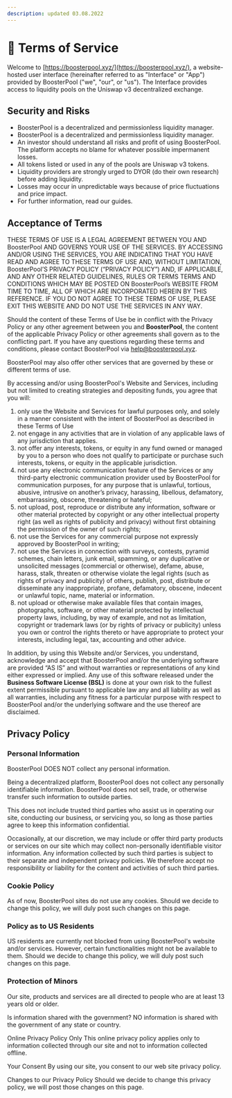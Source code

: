```yaml
---
description: updated 03.08.2022
---
```


# 📙 Terms of Service

Welcome to [https://boosterpool.xyz/](https://boosterpool.xyz/), a website-hosted user interface (hereinafter referred to as "Interface" or "App") provided by BoosterPool ("we", "our", or "us"). The Interface provides access to liquidity pools on the Uniswap v3 decentralized exchange.

## Security and Risks

* BoosterPool is a decentralized and permissionless liquidity manager.
* BoosterPool is a decentralized and permissionless liquidity manager.
* An investor should understand all risks and profit of using BoosterPool. The platform accepts no blame for whatever possible impermanent losses.
* All tokens listed or used in any of the pools are Uniswap v3 tokens. 
* Liquidity providers are strongly urged to DYOR (do their own research) before adding liquidity.
* Losses may occur in unpredictable ways because of price fluctuations and price impact.
* For further information, read our guides.

## Acceptance of Terms

THESE TERMS OF USE IS A LEGAL AGREEMENT BETWEEN YOU AND BoosterPool AND GOVERNS YOUR USE OF THE SERVICES. BY ACCESSING AND/OR USING THE SERVICES, YOU ARE INDICATING THAT YOU HAVE READ AND AGREE TO THESE TERMS OF USE AND, WITHOUT LIMITATION, BoosterPool’S PRIVACY POLICY (“PRIVACY POLICY”) AND, IF APPLICABLE, AND ANY OTHER RELATED GUIDELINES, RULES OR TERMS TERMS AND CONDITIONS WHICH MAY BE POSTED ON BoosterPool’s WEBSITE FROM TIME TO TIME, ALL OF WHICH ARE INCORPORATED HEREIN BY THIS REFERENCE. IF YOU DO NOT AGREE TO THESE TERMS OF USE, PLEASE EXIT THIS WEBSITE AND DO NOT USE THE SERVICES IN ANY WAY.

Should the content of these Terms of Use be in conflict with the Privacy Policy or any other agreement between you and **BoosterPool**, the content of the applicable Privacy Policy or other agreements shall govern as to the conflicting part. If you have any questions regarding these terms and conditions, please contact BoosterPool via help@boosterpool.xyz. 

BoosterPool may also offer other services that are governed by these or different terms of use.

By accessing and/or using BoosterPool's Website and Services, including but not limited to creating strategies and depositing funds, you agree that you will: 

1. only use the Website and Services for lawful purposes only, and solely in a manner consistent with the intent of BoosterPool as described in these Terms of Use
2. not engage in any activities that are in violation of any applicable laws of any jurisdiction that applies.  
3. not offer any interests, tokens, or equity in any fund owned or managed by you to a person who does not qualify to participate or purchase such interests, tokens, or equity in the applicable jurisdiction.
4. not use any electronic communication feature of the Services or any third-party electronic communication provider used by BoosterPool for communication purposes, for any purpose that is unlawful, tortious, abusive, intrusive on another’s privacy, harassing, libellous, defamatory, embarrassing, obscene, threatening or hateful; 
5. not upload, post, reproduce or distribute any information, software or other material protected by copyright or any other intellectual property right (as well as rights of publicity and privacy) without first obtaining the permission of the owner of such rights; 
6. not use the Services for any commercial purpose not expressly approved by BoosterPool in writing; 
7. not use the Services in connection with surveys, contests, pyramid schemes, chain letters, junk email, spamming, or any duplicative or unsolicited messages (commercial or otherwise), defame, abuse, harass, stalk, threaten or otherwise violate the legal rights (such as rights of privacy and publicity) of others, publish, post, distribute or disseminate any inappropriate, profane, defamatory, obscene, indecent or unlawful topic, name, material or information.
8. not upload or otherwise make available files that contain images, photographs, software, or other material protected by intellectual property laws, including, by way of example, and not as limitation, copyright or trademark laws (or by rights of privacy or publicity) unless you own or control the rights thereto or have appropriate to protect your interests, including legal, tax, accounting and other advice.

In addition, by using this Website and/or Services, you understand, acknowledge and accept that BoosterPool and/or the underlying software are provided “AS IS” and without warranties or representations of any kind either expressed or implied. Any use of this software released under the **Business Software License (BSL)** is done at your own risk to the fullest extent permissible pursuant to applicable law any and all liability as well as all warranties, including any fitness for a particular purpose with respect to BoosterPool and/or the underlying software and the use thereof are disclaimed.

## Privacy Policy

### Personal Information

BoosterPool DOES NOT collect any personal information. 

Being a decentralized platform, BoosterPool does not collect any personally identifiable information. BoosterPool does not sell, trade, or otherwise transfer such information to outside parties.

This does not include trusted third parties who assist us in operating our site, conducting our business, or servicing you, so long as those parties agree to keep this information confidential.

Occasionally, at our discretion, we may include or offer third party products or services on our site which may collect non-personally identifiable visitor information. Any information collected by such third parties is subject to their separate and independent privacy policies. We therefore accept no responsibility or liability for the content and activities of such third parties. 

### Cookie Policy

As of now, BoosterPool sites do not use any cookies. Should we decide to change this policy, we will duly post such changes on this page.

### Policy as to US Residents

US residents are currently not blocked from using BoosterPool's website and/or services. However, certain functionalities might not be available to them. Should we decide to change this policy, we will duly post such changes on this page.

### Protection of Minors

Our site, products and services are all directed to people who are at least 13 years old or older.

Is information shared with the government?
NO information is shared with the government of any state or country.

Online Privacy Policy Only
This online privacy policy applies only to information collected through our site and not to information collected offline.

Your Consent
By using our site, you consent to our web site privacy policy.

Сhanges to our Privacy Policy 
Should we decide to change this privacy policy, we will post those changes on this page.
